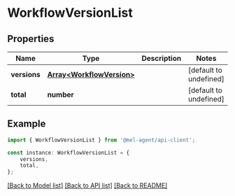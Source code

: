 # WorkflowVersionList


## Properties

Name | Type | Description | Notes
------------ | ------------- | ------------- | -------------
**versions** | [**Array&lt;WorkflowVersion&gt;**](WorkflowVersion.md) |  | [default to undefined]
**total** | **number** |  | [default to undefined]

## Example

```typescript
import { WorkflowVersionList } from '@mel-agent/api-client';

const instance: WorkflowVersionList = {
    versions,
    total,
};
```

[[Back to Model list]](../README.md#documentation-for-models) [[Back to API list]](../README.md#documentation-for-api-endpoints) [[Back to README]](../README.md)
